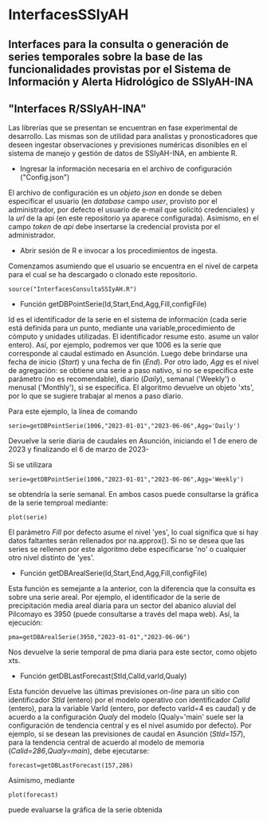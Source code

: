 # InterfacesSSIyAH
Interfaces para la consulta o generación de series temporales sobre la base de las funcionalidades provistas por el Sistema de Información y Alerta Hidrológico de SSIyAH-INA
---
"Interfaces R/SSIyAH-INA"
---

Las librerías que se presentan se encuentran en fase experimental de desarrollo. Las mismas son de utilidad para analistas y pronosticadores que deseen ingestar observaciones y previsiones numéricas disonibles en el sistema de manejo y gestión de datos de SSIyAH-INA, en ambiente R.

- Ingresar la información necesaria en el archivo de configuración ("Config.json")

El archivo de configuración es un _objeto json_ en donde se deben especificar el usuario (en _database_ campo _user_, provisto por el administrador, por defecto el usuario de e-mail que solicitó credenciales) y la _url_ de la api (en este repositorio ya aparece configurada). Asimismo, en el campo _token_ de _api_ debe insertarse la credencial provista por el administrador.  

- Abrir sesión de R e invocar a los procedimientos de ingesta.

Comenzamos asumiendo que el usuario se encuentra en el nivel de carpeta para el cual se ha descargado o clonado este repositorio. 

```{r}
source("InterfacesConsultaSSIyAH.R")
```

- Función getDBPointSerie(Id,Start,End,Agg,Fill,configFile)

Id es el identificador de la serie en el sistema de informacíón (cada serie está definida para un punto, mediante una variable,procedimiento de cómputo y unidades utilizadas. El identificador resume esto. asume un valor entero). Así, por ejemplo, podremos ver que 1006 es la serie que corresponde al caudal estimado en Asunción. Luego debe brindarse una fecha de inicio (_Start_) y una fecha de fin (_End_). Por otro lado, _Agg_ es el nivel de agregación: se obtiene una serie a paso nativo, si no se especifica este parámetro (no es recomendable), diario (_Daily_), semanal ('Weekly') o menusal ('Monthly'), si se especifica. El algoritmo devuelve un objeto 'xts', por lo que se sugiere trabajar al menos a paso diario.   

Para este ejemplo, la línea de comando 

```{r}
serie=getDBPointSerie(1006,"2023-01-01","2023-06-06",Agg='Daily')
```

Devuelve la serie diaria de caudales en Asunción, iniciando el 1 de enero de 2023 y finalizando el 6 de marzo de 2023-

Si se utilizara 

```{r}
serie=getDBPointSerie(1006,"2023-01-01","2023-06-06",Agg='Weekly')
```

se obtendría la serie semanal. En ambos casos puede consultarse la gráfica de la serie temproal mediante:

```{r}
plot(serie)
```

El parámetro _Fill_ por defecto asume el nivel 'yes', lo cual significa que si hay datos faltantes serán rellenados por na.approx(). Si no se desea que las series se rellenen por este algoritmo debe especificarse 'no' o cualquier otro nivel distinto de 'yes'.

- Función getDBArealSerie(Id,Start,End,Agg,Fill,configFile)

Esta función es semejante a la anterior, con la diferencia que la consulta es sobre una serie areal. Por ejemplo, el identificador de la serie de precipitación media areal diaria para un sector del abanico aluvial del Pilcomayo es 3950 (puede consultarse a través del mapa web). Así, la ejecución:

```{r}
pma=getDBArealSerie(3950,"2023-01-01","2023-06-06")
```

Nos devuelve la serie temporal de pma diaria para este sector, como objeto xts.

- Función getDBLastForecast(StId,CalId,varId,Qualy)

Esta función devuelve las últimas previsiones _on-line_ para un sitio con identificador _StId_ (entero) por el modelo operativo con identificador _CalId_ (entero), para la variable VarId (entero, por defecto varId=4 es caudal) y de acuerdo a la configuración _Qualy_ del modelo (Qualy='main' suele ser la configuración de tendencia central y es el nivel asumido por defecto). Por ejemplo, si se desean las previsiones de caudal en Asunción (_StId=157_), para la tendencia central de acuerdo al modelo de memoria (_Calid=286_,_Qualy=main_), debe ejecutarse:  

```{r}
forecast=getDBLastForecast(157,286)
```
Asimismo, mediante

```{r}
plot(forecast)
```
puede evaluarse la gráfica de la serie obtenida
